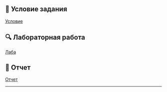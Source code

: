 ## 📄 Условие задания  
[Условие](./docs/Задание_3.pdf)  

## 🔍 Лабораторная работа  
[Лаба](./notebooks/lab3.ipynb)  

## 📄 Отчет  
[Отчет](./otchet/lab3.pdf) 

---
